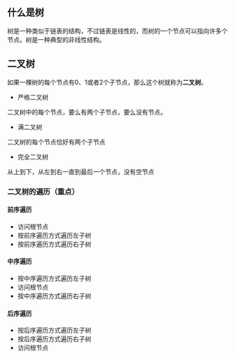 ## 什么是树
树是一种类似于链表的结构，不过链表是线性的，而树的一个节点可以指向许多个节点。树是一种典型的非线性结构。
## 二叉树
如果一棵树的每个节点有0、1或者2个子节点，那么这个树就称为**二叉树**。
- 严格二叉树

二叉树中的每个节点，要么有两个子节点，要么没有节点。

- 满二叉树

二叉树的每个节点恰好有两个子节点

- 完全二叉树

从上到下，从左到右一直到最后一个节点，没有空节点

### 二叉树的遍历（重点）
#### 前序遍历
- 访问根节点
- 按前序遍历方式遍历左子树
- 按前序遍历方式遍历右子树
#### 中序遍历
- 按中序遍历方式遍历左子树
- 访问根节点
- 按中序遍历方式遍历右子树
#### 后序遍历
- 按后序遍历方式遍历左子树
- 按后序遍历方式遍历右子树
- 访问根节点

